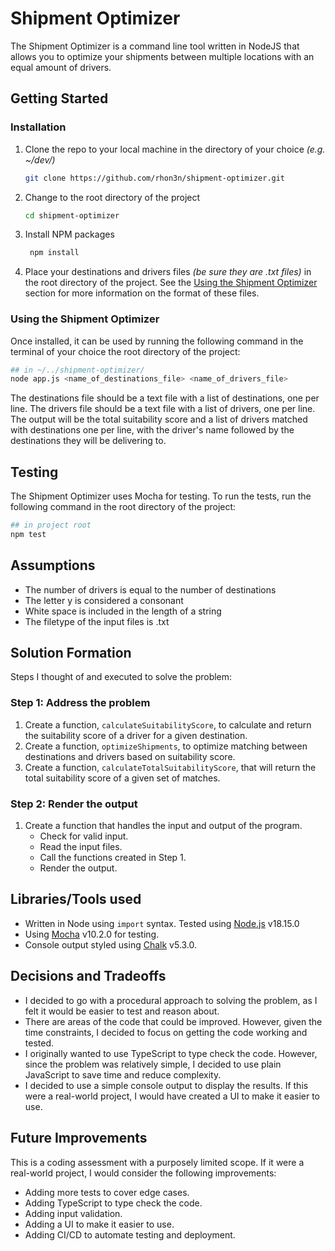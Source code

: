 # Shipment Optimizer

The Shipment Optimizer is a command line tool written in NodeJS that allows you to optimize your shipments between multiple locations with an equal amount of drivers.

## Getting Started

### Installation

1. Clone the repo to your local machine in the directory of your choice _(e.g. ~/dev/)_
   ```sh
   git clone https://github.com/rhon3n/shipment-optimizer.git
   ```
2. Change to the root directory of the project
   ```sh
   cd shipment-optimizer
   ```
3. Install NPM packages
   ```sh
    npm install
   ```
4. Place your destinations and drivers files _(be sure they are .txt files)_ in the root directory of the project. See the [Using the Shipment Optimizer](#using-the-shipment-optimizer) section for more information on the format of these files.

### Using the Shipment Optimizer

Once installed, it can be used by running the following command in the terminal of your choice the root directory of the project:

```sh
## in ~/../shipment-optimizer/
node app.js <name_of_destinations_file> <name_of_drivers_file>
```

The destinations file should be a text file with a list of destinations, one per line. The drivers file should be a text file with a list of drivers, one per line. The output will be the total suitability score and a list of drivers matched with destinations one per line, with the driver's name followed by the destinations they will be delivering to.

## Testing

The Shipment Optimizer uses Mocha for testing. To run the tests, run the following command in the root directory of the project:

```sh
## in project root
npm test
```

## Assumptions

- The number of drivers is equal to the number of destinations
- The letter y is considered a consonant
- White space is included in the length of a string
- The filetype of the input files is .txt

## Solution Formation

Steps I thought of and executed to solve the problem:

### Step 1: Address the problem

1. Create a function, `calculateSuitabilityScore`, to calculate and return the suitability score of a driver for a given destination.
2. Create a function, `optimizeShipments`, to optimize matching between destinations and drivers based on suitability score.
3. Create a function, `calculateTotalSuitabilityScore`, that will return the total suitability score of a given set of matches.

### Step 2: Render the output

1. Create a function that handles the input and output of the program.
   - Check for valid input.
   - Read the input files.
   - Call the functions created in Step 1.
   - Render the output.

## Libraries/Tools used

- Written in Node using `import` syntax. Tested using [Node.js](https://nodejs.org/en/) v18.15.0
- Using [Mocha](https://mochajs.org/) v10.2.0 for testing.
- Console output styled using [Chalk](https://www.npmjs.com/package/chalk) v5.3.0.

## Decisions and Tradeoffs

- I decided to go with a procedural approach to solving the problem, as I felt it would be easier to test and reason about.
- There are areas of the code that could be improved. However, given the time constraints, I decided to focus on getting the code working and tested.
- I originally wanted to use TypeScript to type check the code. However, since the problem was relatively simple, I decided to use plain JavaScript to save time and reduce complexity.
- I decided to use a simple console output to display the results. If this were a real-world project, I would have created a UI to make it easier to use.

## Future Improvements

This is a coding assessment with a purposely limited scope. If it were a real-world project, I would consider the following improvements:

- Adding more tests to cover edge cases.
- Adding TypeScript to type check the code.
- Adding input validation.
- Adding a UI to make it easier to use.
- Adding CI/CD to automate testing and deployment.
